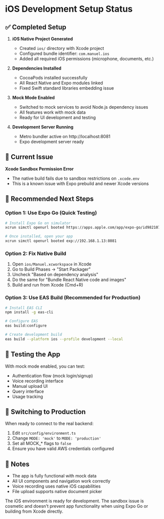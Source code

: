# iOS Development Setup Status

## ✅ Completed Setup

1. **iOS Native Project Generated**

   - Created `ios/` directory with Xcode project
   - Configured bundle identifier: `com.manuel.ios`
   - Added all required iOS permissions (microphone, documents, etc.)

2. **Dependencies Installed**

   - CocoaPods installed successfully
   - All React Native and Expo modules linked
   - Fixed Swift standard libraries embedding issue

3. **Mock Mode Enabled**

   - Switched to mock services to avoid Node.js dependency issues
   - All features work with mock data
   - Ready for UI development and testing

4. **Development Server Running**
   - Metro bundler active on http://localhost:8081
   - Expo development server ready

## 🚧 Current Issue

**Xcode Sandbox Permission Error**

- The native build fails due to sandbox restrictions on `.xcode.env`
- This is a known issue with Expo prebuild and newer Xcode versions

## 🎯 Recommended Next Steps

### Option 1: Use Expo Go (Quick Testing)

```bash
# Install Expo Go on simulator
xcrun simctl openurl booted https://apps.apple.com/app/expo-go/id982107779

# Once installed, open your app
xcrun simctl openurl booted exp://192.168.1.13:8081
```

### Option 2: Fix Native Build

1. Open `ios/Manuel.xcworkspace` in Xcode
2. Go to Build Phases → "Start Packager"
3. Uncheck "Based on dependency analysis"
4. Do the same for "Bundle React Native code and images"
5. Build and run from Xcode (Cmd+R)

### Option 3: Use EAS Build (Recommended for Production)

```bash
# Install EAS CLI
npm install -g eas-cli

# Configure EAS
eas build:configure

# Create development build
eas build --platform ios --profile development --local
```

## 📱 Testing the App

With mock mode enabled, you can test:

- Authentication flow (mock login/signup)
- Voice recording interface
- Manual upload UI
- Query interface
- Usage tracking

## 🔄 Switching to Production

When ready to connect to the real backend:

1. Edit `src/config/environment.ts`
2. Change `MODE: 'mock'` to `MODE: 'production'`
3. Set all MOCK\_\* flags to `false`
4. Ensure you have valid AWS credentials configured

## 📝 Notes

- The app is fully functional with mock data
- All UI components and navigation work correctly
- Voice recording uses native iOS capabilities
- File upload supports native document picker

The iOS environment is ready for development. The sandbox issue is cosmetic and
doesn't prevent app functionality when using Expo Go or building from Xcode
directly.
